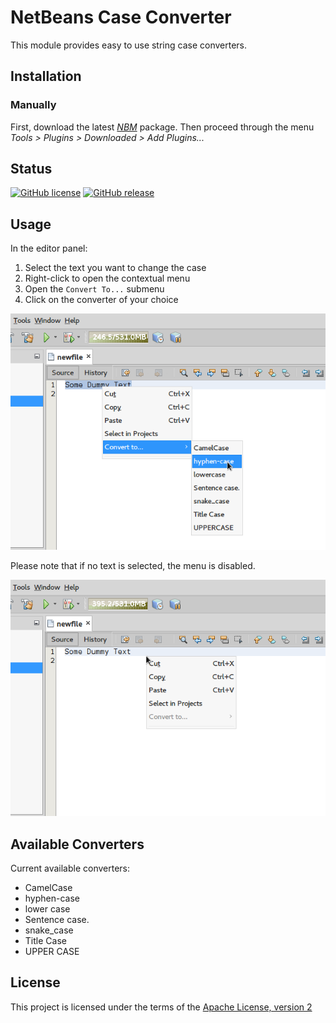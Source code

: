 NetBeans Case Converter
=======================

This module provides easy to use string case converters.

Installation
------------

### Manually

First, download the latest [_NBM_][nbm] package.
Then proceed through the menu _Tools > Plugins > Downloaded > Add Plugins..._

Status
------

[![GitHub license][license-badge]][license-link]
[![GitHub release][release-badge]][release-latest]

Usage
-----

In the editor panel:

1. Select the text you want to change the case
2. Right-click to open the contextual menu
3. Open the `Convert To...` submenu
4. Click on the converter of your choice

![Convert To...](/resources/enabled-menu.png)

Please note that if no text is selected, the menu is disabled.

![Convert To... disabled](/resources/disabled-menu.png)

Available Converters
--------------------

Current available converters:

- CamelCase
- hyphen-case
- lower case
- Sentence case.
- snake_case
- Title Case
- UPPER CASE

License
-------

This project is licensed under the terms of the [Apache License, version 2](/LICENSE)

[nbm]: https://github.com/evidev/releases/latest/download/fr-evidev-netbeans-caseconverter.nbm
[license-badge]: https://img.shields.io/github/license/eviweb/netbeans-case-converter.svg
[license-link]: https://github.com/eviweb/netbeans-case-converter/blob/master/LICENSE
[release-badge]: https://img.shields.io/github/release/eviweb/netbeans-case-converter.svg
[release-latest]: https://github.com/eviweb/netbeans-case-converter/releases/
